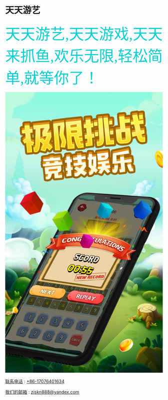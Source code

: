 # 天天游艺

<font color=#00CED1	 size=18 face="微软雅黑">天天游艺,天天游戏,天天来抓鱼,欢乐无限,轻松简单,就等你了！</font>


![image](https://github.com/yay604882/sudokupng/blob/master/1.jpg)


[联系电话](+86-17076401634) : [+86-17076401634](+86-17076401634)

[我们的邮箱](zjskn888@yandex.com) : [zjskn888@yandex.com](zjskn888@yandex.com)
